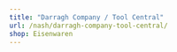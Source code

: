 ```yaml
---
title: "Darragh Company / Tool Central"
url: /nash/darragh-company-tool-central/
shop: Eisenwaren
---
```

